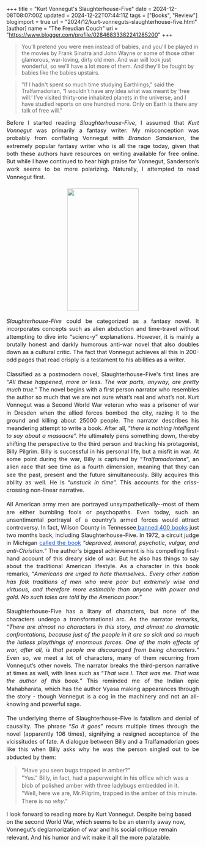 +++
title = "Kurt Vonnegut's Slaughterhouse-Five"
date = 2024-12-08T08:07:00Z
updated = 2024-12-22T07:44:11Z
tags = ["Books", "Review"]
blogimport = true 
url = "2024/12/kurt-vonneguts-slaughterhouse-five.html"
[author]
	name = "The Freudian Couch"
	uri = "https://www.blogger.com/profile/02846833382241285200"
+++

<blockquote>You'll pretend you were men instead of babies, and you'll be played in the movies by Frank Sinatra and John Wayne or some of those other glamorous, war-loving, dirty old men. And war will look just wonderful, so we'll have a lot more of them. And they'll be fought by babies like the babies upstairs.</blockquote><p></p><span id="docs-internal-guid-c7d927bf-7fff-f091-8851-dd1afd46d584"><p dir="ltr" style="line-height: 1.38; margin-bottom: 0pt; margin-top: 0pt;"><span face="Arial, sans-serif" style="font-size: 11pt; font-style: italic; font-variant-alternates: normal; font-variant-east-asian: normal; font-variant-numeric: normal; font-variant-position: normal; vertical-align: baseline; white-space-collapse: preserve;"></span></p><blockquote>"If I hadn't spent so much time studying Earthlings," said the Tralfamadorian, “I wouldn't have any idea what was meant by ‘free will.’ I’ve visited thirty-one inhabited planets in the universe, and I have studied reports on one hundred more. Only on Earth is there any talk of free will."</blockquote></span><p dir="ltr" style="line-height: 1.38; margin-bottom: 0pt; margin-top: 0pt; text-align: justify;"><span face="Arial, sans-serif" style="font-size: 11pt; font-variant-alternates: normal; font-variant-east-asian: normal; font-variant-numeric: normal; font-variant-position: normal; vertical-align: baseline; white-space-collapse: preserve;">Before I started reading </span><span face="Arial, sans-serif" style="font-size: 11pt; font-style: italic; font-variant-alternates: normal; font-variant-east-asian: normal; font-variant-numeric: normal; font-variant-position: normal; vertical-align: baseline; white-space-collapse: preserve;">Slaughterhouse-Five</span><span face="Arial, sans-serif" style="font-size: 11pt; font-variant-alternates: normal; font-variant-east-asian: normal; font-variant-numeric: normal; font-variant-position: normal; vertical-align: baseline; white-space-collapse: preserve;">, I assumed that </span><span face="Arial, sans-serif" style="font-size: 11pt; font-style: italic; font-variant-alternates: normal; font-variant-east-asian: normal; font-variant-numeric: normal; font-variant-position: normal; vertical-align: baseline; white-space-collapse: preserve;">Kurt Vonnegut</span><span face="Arial, sans-serif" style="font-size: 11pt; font-variant-alternates: normal; font-variant-east-asian: normal; font-variant-numeric: normal; font-variant-position: normal; vertical-align: baseline; white-space-collapse: preserve;"> was primarily a fantasy writer. My misconception was probably from conflating Vonnegut with </span><span face="Arial, sans-serif" style="font-size: 11pt; font-style: italic; font-variant-alternates: normal; font-variant-east-asian: normal; font-variant-numeric: normal; font-variant-position: normal; vertical-align: baseline; white-space-collapse: preserve;">Brandon Sanderson</span><span face="Arial, sans-serif" style="font-size: 11pt; font-variant-alternates: normal; font-variant-east-asian: normal; font-variant-numeric: normal; font-variant-position: normal; vertical-align: baseline; white-space-collapse: preserve;">, the extremely popular fantasy writer who is all the rage today, given that both these authors have resources on writing available for free online. But while I have continued to hear high praise for Vonnegut, Sanderson’s work seems to be more polarizing. Naturally, I attempted to read Vonnegut first.&nbsp;</span></p><p dir="ltr" style="line-height: 1.38; margin-bottom: 0pt; margin-top: 0pt; text-align: justify;"><span face="Arial, sans-serif" style="font-size: 11pt; font-variant-alternates: normal; font-variant-east-asian: normal; font-variant-numeric: normal; font-variant-position: normal; vertical-align: baseline; white-space-collapse: preserve;"><br /></span></p><div class="separator" style="clear: both; text-align: center;"><a href="https://blogger.googleusercontent.com/img/b/R29vZ2xl/AVvXsEj-fC1ITNc0VlhcEcVFKp5HhFKYqSR_NXHrs5N0J9f8KHRBgWl6uamWzbNLzoGZ3bUDj77DbnbZ9yXOvi4Zssdfy5v6yUiYpNVCYKxDztz_xtspjZc2_k0dU7nXXutGw2bCXlqagOUDStTplIEJLThMIl-EzLUHIId7IHHN79kqbGvov_k0bW8fj0vUndnI/s3223/PXL_20241207_143226045.jpg" style="margin-left: 1em; margin-right: 1em;"><img border="0" data-original-height="3223" data-original-width="1879" height="320" src="https://blogger.googleusercontent.com/img/b/R29vZ2xl/AVvXsEj-fC1ITNc0VlhcEcVFKp5HhFKYqSR_NXHrs5N0J9f8KHRBgWl6uamWzbNLzoGZ3bUDj77DbnbZ9yXOvi4Zssdfy5v6yUiYpNVCYKxDztz_xtspjZc2_k0dU7nXXutGw2bCXlqagOUDStTplIEJLThMIl-EzLUHIId7IHHN79kqbGvov_k0bW8fj0vUndnI/s320/PXL_20241207_143226045.jpg" width="187" /></a></div><br /><p dir="ltr" style="line-height: 1.38; margin-bottom: 0pt; margin-top: 0pt; text-align: justify;"><span face="Arial, sans-serif" style="font-size: 11pt; font-style: italic; font-variant-alternates: normal; font-variant-east-asian: normal; font-variant-numeric: normal; font-variant-position: normal; vertical-align: baseline; white-space-collapse: preserve;">Slaughterhouse-Five</span><span face="Arial, sans-serif" style="font-size: 11pt; font-variant-alternates: normal; font-variant-east-asian: normal; font-variant-numeric: normal; font-variant-position: normal; vertical-align: baseline; white-space-collapse: preserve;"> could be categorized as a fantasy novel. It incorporates concepts such as alien abduction and time-travel without attempting to dive into “scienc-y” explanations. However, it is mainly a brutally honest and darkly humorous anti-war novel that also doubles down as a cultural critic. The fact that Vonnegut achieves all this in 200-odd pages that read crisply is a testament to his abilities as a writer.&nbsp;</span></p><div style="text-align: justify;"><br /></div><p dir="ltr" style="line-height: 1.38; margin-bottom: 0pt; margin-top: 0pt; text-align: justify;"><span face="Arial, sans-serif" style="font-size: 11pt; font-variant-alternates: normal; font-variant-east-asian: normal; font-variant-numeric: normal; font-variant-position: normal; vertical-align: baseline; white-space-collapse: preserve;">Classified as a postmodern novel, Slaughterhouse-Five's first lines are “</span><span face="Arial, sans-serif" style="font-size: 11pt; font-style: italic; font-variant-alternates: normal; font-variant-east-asian: normal; font-variant-numeric: normal; font-variant-position: normal; vertical-align: baseline; white-space-collapse: preserve;">All these happened, more or less. The war parts, anyway, are pretty much true.</span><span face="Arial, sans-serif" style="font-size: 11pt; font-variant-alternates: normal; font-variant-east-asian: normal; font-variant-numeric: normal; font-variant-position: normal; vertical-align: baseline; white-space-collapse: preserve;">” The novel begins with a first person narrator who resembles the author so much that we are not sure what’s real and what’s not. Kurt Vonnegut was a Second World War veteran who was a prisoner of war in Dresden when the allied forces bombed the city, razing it to the ground and killing about 25000 people. The narrator describes his meandering attempt to write a book. After all, “</span><span face="Arial, sans-serif" style="font-size: 11pt; font-style: italic; font-variant-alternates: normal; font-variant-east-asian: normal; font-variant-numeric: normal; font-variant-position: normal; vertical-align: baseline; white-space-collapse: preserve;">there is nothing intelligent to say about a massacre</span><span face="Arial, sans-serif" style="font-size: 11pt; font-variant-alternates: normal; font-variant-east-asian: normal; font-variant-numeric: normal; font-variant-position: normal; vertical-align: baseline; white-space-collapse: preserve;">”. He ultimately pens something down, thereby shifting the perspective to the third person and tracking his protagonist, Billy Pilgrim. Billy is successful in his personal life, but a misfit in war. At some point during the war, Billy is captured by “</span><span face="Arial, sans-serif" style="font-size: 11pt; font-style: italic; font-variant-alternates: normal; font-variant-east-asian: normal; font-variant-numeric: normal; font-variant-position: normal; vertical-align: baseline; white-space-collapse: preserve;">Tralfamadorians</span><span face="Arial, sans-serif" style="font-size: 11pt; font-variant-alternates: normal; font-variant-east-asian: normal; font-variant-numeric: normal; font-variant-position: normal; vertical-align: baseline; white-space-collapse: preserve;">”, an alien race that see time as a fourth dimension, meaning that they can see the past, present and the future simultaneously. Billy acquires this ability as well. He is “<i>unstuck in time</i>”. This accounts for the criss-crossing non-linear narrative.&nbsp;</span></p><div style="text-align: justify;"><br /></div><p dir="ltr" style="line-height: 1.38; margin-bottom: 0pt; margin-top: 0pt; text-align: justify;"><span face="Arial, sans-serif" style="font-size: 11pt; font-variant-alternates: normal; font-variant-east-asian: normal; font-variant-numeric: normal; font-variant-position: normal; vertical-align: baseline; white-space-collapse: preserve;">All American army men are portrayed unsympathetically--most of them are either bumbling fools or psychopaths. Even today, such an unsentimental portrayal of a country’s armed forces would attract controversy. In fact, Wilson County in Tennessee</span><a href="https://nashvillebanner.com/2024/10/25/wilson-county-bans-390-books/" style="text-decoration-line: none;"><span face="Arial, sans-serif" style="color: #1155cc; font-size: 11pt; font-variant-alternates: normal; font-variant-east-asian: normal; font-variant-numeric: normal; font-variant-position: normal; text-decoration-line: underline; text-decoration-skip-ink: none; vertical-align: baseline; white-space-collapse: preserve;"> banned 400 books</span></a><span face="Arial, sans-serif" style="font-size: 11pt; font-variant-alternates: normal; font-variant-east-asian: normal; font-variant-numeric: normal; font-variant-position: normal; vertical-align: baseline; white-space-collapse: preserve;"> just two months back, including Slaughterhouse-Five. In 1972, a circuit judge in Michigan </span><a href="https://www.theatlantic.com/entertainment/archive/2011/08/the-neverending-campaign-to-ban-slaughterhouse-five/243525/#" style="text-decoration-line: none;"><span face="Arial, sans-serif" style="color: #1155cc; font-size: 11pt; font-variant-alternates: normal; font-variant-east-asian: normal; font-variant-numeric: normal; font-variant-position: normal; text-decoration-line: underline; text-decoration-skip-ink: none; vertical-align: baseline; white-space-collapse: preserve;">called the book</span></a><span face="Arial, sans-serif" style="font-size: 11pt; font-variant-alternates: normal; font-variant-east-asian: normal; font-variant-numeric: normal; font-variant-position: normal; vertical-align: baseline; white-space-collapse: preserve;"> “</span><span face="Arial, sans-serif" style="font-size: 11pt; font-style: italic; font-variant-alternates: normal; font-variant-east-asian: normal; font-variant-numeric: normal; font-variant-position: normal; vertical-align: baseline; white-space-collapse: preserve;">depraved, immoral, psychotic, vulgar, and anti-Christian.</span><span face="Arial, sans-serif" style="font-size: 11pt; font-variant-alternates: normal; font-variant-east-asian: normal; font-variant-numeric: normal; font-variant-position: normal; vertical-align: baseline; white-space-collapse: preserve;">” The author's biggest achievement is his compelling first-hand account of this dreary side of war. But he also has things to say about the traditional American lifestyle. As a character in this book remarks, “</span><span face="Arial, sans-serif" style="font-size: 11pt; font-style: italic; font-variant-alternates: normal; font-variant-east-asian: normal; font-variant-numeric: normal; font-variant-position: normal; vertical-align: baseline; white-space-collapse: preserve;">Americans are urged to hate themselves.. Every other nation has folk traditions of men who were poor but extremely wise and virtuous, and therefore more estimable than anyone with power and gold. No such tales are told by the American poor.</span><span face="Arial, sans-serif" style="font-size: 11pt; font-variant-alternates: normal; font-variant-east-asian: normal; font-variant-numeric: normal; font-variant-position: normal; vertical-align: baseline; white-space-collapse: preserve;">”&nbsp;</span></p><div style="text-align: justify;"><br /></div><p dir="ltr" style="line-height: 1.38; margin-bottom: 0pt; margin-top: 0pt; text-align: justify;"><span face="Arial, sans-serif" style="font-size: 11pt; font-variant-alternates: normal; font-variant-east-asian: normal; font-variant-numeric: normal; font-variant-position: normal; vertical-align: baseline; white-space-collapse: preserve;">Slaughterhouse-Five has a litany of characters, but none of the characters undergo a transformational arc. As the narrator remarks, </span><span face="Arial, sans-serif" style="font-size: 11pt; font-style: italic; font-variant-alternates: normal; font-variant-east-asian: normal; font-variant-numeric: normal; font-variant-position: normal; vertical-align: baseline; white-space-collapse: preserve;">“There are almost no characters in this story, and almost no dramatic confrontations, because just of the people in it are so sick and so much the listless playthings of enormous forces. One of the main effects of war, after all, is that people are discouraged from being characters.</span><span face="Arial, sans-serif" style="font-size: 11pt; font-variant-alternates: normal; font-variant-east-asian: normal; font-variant-numeric: normal; font-variant-position: normal; vertical-align: baseline; white-space-collapse: preserve;">” Even so, we meet a lot of characters, many of them recurring from Vonnegut’s other novels. The narrator breaks the third-person narrative at times as well, with lines such as “<i>That was I. That was me. That was the author of this book.</i>” This reminded me of the Indian epic Mahabharata, which has the author Vyasa making appearances through the story - though Vonnegut is a cog in the machinery and not an all-knowing and powerful sage.</span></p><div style="text-align: justify;"><br /></div><p dir="ltr" style="line-height: 1.38; margin-bottom: 0pt; margin-top: 0pt; text-align: justify;"><span face="Arial, sans-serif" style="font-size: 11pt; font-variant-alternates: normal; font-variant-east-asian: normal; font-variant-numeric: normal; font-variant-position: normal; vertical-align: baseline; white-space-collapse: preserve;">The underlying theme of Slaughterhouse-Five is fatalism and denial of causality. The phrase “<i>So it goes</i>” recurs multiple times through the novel (apparently 106 times), signifying a resigned acceptance of the vicissitudes of fate. </span><span face="Arial, sans-serif" style="font-size: 11pt; white-space-collapse: preserve;">A dialogue between Billy and a Tralfamadorian goes like this when Billy asks why he was the person singled out to be abducted by them: </span></p><p dir="ltr" style="line-height: 1.38; margin-bottom: 0pt; margin-top: 0pt;"><span face="Arial, sans-serif" style="font-size: 11pt; font-variant-alternates: normal; font-variant-east-asian: normal; font-variant-numeric: normal; font-variant-position: normal; vertical-align: baseline; white-space-collapse: preserve;"></span></p><blockquote><p dir="ltr" style="line-height: 1.38; margin-bottom: 0pt; margin-top: 0pt;"><span face="Arial, sans-serif" style="font-size: 11pt; font-variant-alternates: normal; font-variant-east-asian: normal; font-variant-numeric: normal; font-variant-position: normal; vertical-align: baseline; white-space-collapse: preserve;">"Have you seen bugs trapped in amber?"&nbsp;</span></p><p dir="ltr" style="line-height: 1.38; margin-bottom: 0pt; margin-top: 0pt;"><span face="Arial, sans-serif" style="font-size: 11pt; font-variant-alternates: normal; font-variant-east-asian: normal; font-variant-numeric: normal; font-variant-position: normal; vertical-align: baseline; white-space-collapse: preserve;">"Yes.” Billy, in fact, had a paperweight in his office which was a blob of polished amber with three ladybugs embedded in it.&nbsp;</span></p><p dir="ltr" style="line-height: 1.38; margin-bottom: 0pt; margin-top: 0pt;"><span face="Arial, sans-serif" style="font-size: 11pt; font-variant-alternates: normal; font-variant-east-asian: normal; font-variant-numeric: normal; font-variant-position: normal; vertical-align: baseline; white-space-collapse: preserve;">"Well, here we are, Mr.Pilgrim, trapped in the amber of this minute. There is no </span><span face="Arial, sans-serif" style="font-size: 11pt; font-style: italic; font-variant-alternates: normal; font-variant-east-asian: normal; font-variant-numeric: normal; font-variant-position: normal; vertical-align: baseline; white-space-collapse: preserve;">why</span><span face="Arial, sans-serif" style="font-size: 11pt; font-variant-alternates: normal; font-variant-east-asian: normal; font-variant-numeric: normal; font-variant-position: normal; vertical-align: baseline; white-space-collapse: preserve;">.”</span></p></blockquote><p dir="ltr" style="line-height: 1.38; margin-bottom: 0pt; margin-top: 0pt;"><span face="Arial, sans-serif" style="font-size: 11pt; font-variant-alternates: normal; font-variant-east-asian: normal; font-variant-numeric: normal; font-variant-position: normal; vertical-align: baseline; white-space-collapse: preserve;">I look forward to reading more by Kurt Vonnegut. Despite being based on the second World War, which seems to be an eternity away now, Vonnegut’s deglamorization of war and his social critique remain relevant. And his humor and wit make it all the more palatable.</span></p><div><span face="Arial, sans-serif" style="font-size: 11pt; font-variant-alternates: normal; font-variant-east-asian: normal; font-variant-numeric: normal; font-variant-position: normal; vertical-align: baseline; white-space-collapse: preserve;"><br /></span></div>
